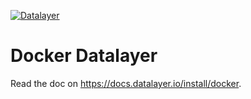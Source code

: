 [![Datalayer](https://docs.datalayer.io/logo/datalayer-25.svg)](https://datalayer.io)

# Docker Datalayer

Read the doc on https://docs.datalayer.io/install/docker.
